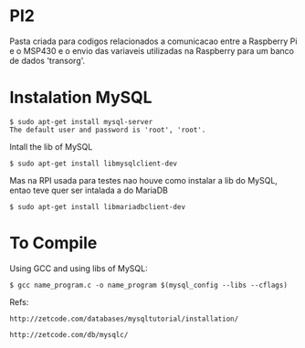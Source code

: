 # PI2
Pasta criada para codigos relacionados a comunicacao entre a Raspberry Pi e o MSP430 e o envio das variaveis utilizadas na Raspberry para um banco de dados 'transorg'.

# Instalation MySQL

	$ sudo apt-get install mysql-server
	The default user and password is 'root', 'root'.

Intall the lib of MySQL

	$ sudo apt-get install libmysqlclient-dev

Mas na RPI usada para testes nao houve como instalar a lib do MySQL, entao teve quer ser intalada a do MariaDB

	$ sudo apt-get install libmariadbclient-dev

# To Compile 

Using GCC and using libs of MySQL:

	$ gcc name_program.c -o name_program $(mysql_config --libs --cflags)

Refs:

	http://zetcode.com/databases/mysqltutorial/installation/

	http://zetcode.com/db/mysqlc/
